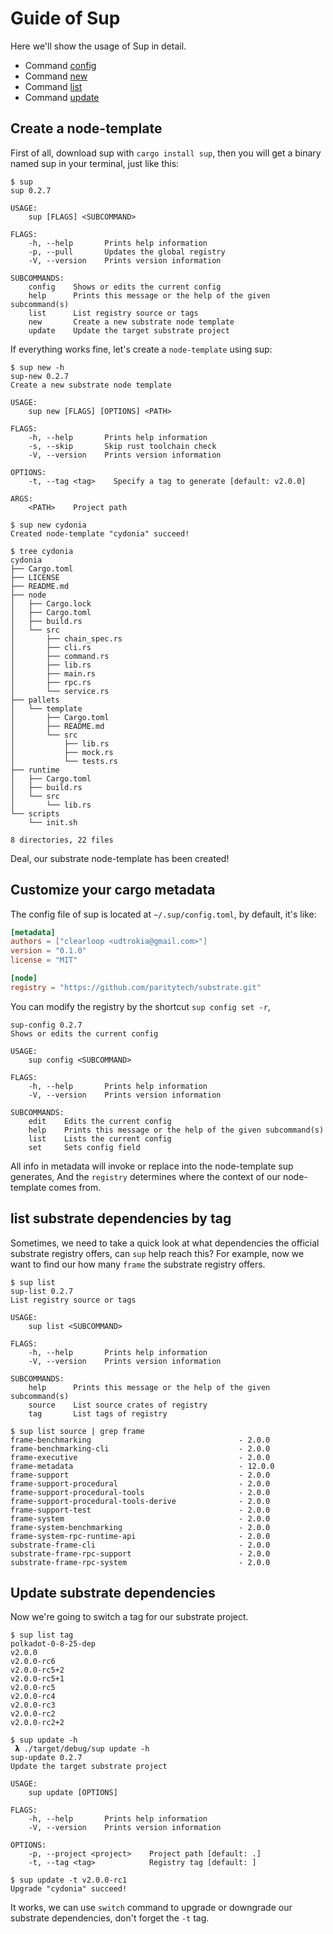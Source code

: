 # Guide of Sup

Here we'll show the usage of Sup in detail.

+ Command [config](#customize-your-cargo-metadata)
+ Command [new](#create-a-node-template)
+ Command [list](#list-substrate-dependencies-by-tag)
+ Command [update](#update-substrate-dependencies)

## Create a node-template

First of all, download sup with `cargo install sup`, then you will get a binary
named sup in your terminal, just like this:

```text
$ sup
sup 0.2.7

USAGE:
    sup [FLAGS] <SUBCOMMAND>

FLAGS:
    -h, --help       Prints help information
    -p, --pull       Updates the global registry
    -V, --version    Prints version information

SUBCOMMANDS:
    config    Shows or edits the current config
    help      Prints this message or the help of the given subcommand(s)
    list      List registry source or tags
    new       Create a new substrate node template
    update    Update the target substrate project
```

If everything works fine, let's create a `node-template` using sup:

```
$ sup new -h
sup-new 0.2.7
Create a new substrate node template

USAGE:
    sup new [FLAGS] [OPTIONS] <PATH>

FLAGS:
    -h, --help       Prints help information
    -s, --skip       Skip rust toolchain check
    -V, --version    Prints version information

OPTIONS:
    -t, --tag <tag>    Specify a tag to generate [default: v2.0.0]

ARGS:
    <PATH>    Project path
    
$ sup new cydonia
Created node-template "cydonia" succeed!

$ tree cydonia
cydonia
├── Cargo.toml
├── LICENSE
├── README.md
├── node
│   ├── Cargo.lock
│   ├── Cargo.toml
│   ├── build.rs
│   └── src
│       ├── chain_spec.rs
│       ├── cli.rs
│       ├── command.rs
│       ├── lib.rs
│       ├── main.rs
│       ├── rpc.rs
│       └── service.rs
├── pallets
│   └── template
│       ├── Cargo.toml
│       ├── README.md
│       └── src
│           ├── lib.rs
│           ├── mock.rs
│           └── tests.rs
├── runtime
│   ├── Cargo.toml
│   ├── build.rs
│   └── src
│       └── lib.rs
└── scripts
    └── init.sh

8 directories, 22 files
```

Deal, our substrate node-template has been created!


## Customize your cargo metadata

The config file of sup is located at `~/.sup/config.toml`, by default, it's like:

```toml
[metadata]
authors = ["clearloop <udtrokia@gmail.com>"]
version = "0.1.0"
license = "MIT"

[node]
registry = "https://github.com/paritytech/substrate.git"

```

You can modify the registry by the shortcut `sup config set -r`,

```
sup-config 0.2.7
Shows or edits the current config

USAGE:
    sup config <SUBCOMMAND>

FLAGS:
    -h, --help       Prints help information
    -V, --version    Prints version information

SUBCOMMANDS:
    edit    Edits the current config
    help    Prints this message or the help of the given subcommand(s)
    list    Lists the current config
    set     Sets config field
```

All info in metadata will invoke or replace into the node-template sup generates, 
And the `registry` determines where the context of our node-template comes from.


## list substrate dependencies by tag

Sometimes, we need to take a quick look at what dependencies the official substrate registry
offers, can `sup` help reach this? For example, now we want to find our how many `frame` the
substrate registry offers.

```
$ sup list
sup-list 0.2.7
List registry source or tags

USAGE:
    sup list <SUBCOMMAND>

FLAGS:
    -h, --help       Prints help information
    -V, --version    Prints version information

SUBCOMMANDS:
    help      Prints this message or the help of the given subcommand(s)
    source    List source crates of registry
    tag       List tags of registry

$ sup list source | grep frame
frame-benchmarking                                 - 2.0.0
frame-benchmarking-cli                             - 2.0.0
frame-executive                                    - 2.0.0
frame-metadata                                     - 12.0.0
frame-support                                      - 2.0.0
frame-support-procedural                           - 2.0.0
frame-support-procedural-tools                     - 2.0.0
frame-support-procedural-tools-derive              - 2.0.0
frame-support-test                                 - 2.0.0
frame-system                                       - 2.0.0
frame-system-benchmarking                          - 2.0.0
frame-system-rpc-runtime-api                       - 2.0.0
substrate-frame-cli                                - 2.0.0
substrate-frame-rpc-support                        - 2.0.0
substrate-frame-rpc-system                         - 2.0.0
```

## Update substrate dependencies

Now we're going to switch a tag for our substrate project.

```
$ sup list tag
polkadot-0-8-25-dep
v2.0.0
v2.0.0-rc6
v2.0.0-rc5+2
v2.0.0-rc5+1
v2.0.0-rc5
v2.0.0-rc4
v2.0.0-rc3
v2.0.0-rc2
v2.0.0-rc2+2

$ sup update -h
 𝝺 ./target/debug/sup update -h
sup-update 0.2.7
Update the target substrate project

USAGE:
    sup update [OPTIONS]

FLAGS:
    -h, --help       Prints help information
    -V, --version    Prints version information

OPTIONS:
    -p, --project <project>    Project path [default: .]
    -t, --tag <tag>            Registry tag [default: ]

$ sup update -t v2.0.0-rc1
Upgrade "cydonia" succeed!
```

It works, we can use `switch` command to upgrade or downgrade our substrate
dependencies, don't forget the `-t` tag.
